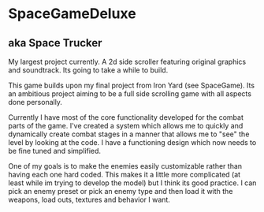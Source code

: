 # SpaceGameDeluxe
## aka Space Trucker

My largest project currently. A 2d side scroller featuring original graphics and soundtrack. Its going to take a while to build.

This game builds upon my final project from Iron Yard (see SpaceGame). Its an ambitious project aiming to be a full side scrolling game with all aspects done personally.

Currently I have most of the core functionality developed for the combat parts of the game. I've created a system which allows me to quickly and dynamically create combat stages in a manner that allows me to "see" the level by looking at the code. I have a functioning design which now needs to be fine tuned and simplified. 

One of my goals is to make the enemies easily customizable rather than having each one hard coded. This makes it a little more complicated (at least while im trying to develop the model) but I think its good practice. I can pick an enemy preset or pick an enemy type and then load it with the weapons, load outs, textures and behavior I want. 
